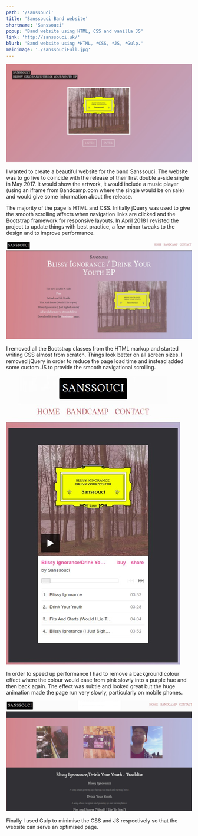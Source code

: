 ```yaml
---
path: '/sanssouci'
title: 'Sanssouci Band website'
shortname: 'Sanssouci'
popup: 'Band website using HTML, CSS and vanilla JS'
link: 'http://sanssouci.uk/'
blurb: 'Band website using *HTML, *CSS, *JS, *Gulp.'
mainimage: './sanssouciFull.jpg'
---
```


![Sanssouci band website front page](sanssouciFull.jpg)  

I wanted to create a beautiful website for the band Sanssouci. The website was to go live to coincide with the release of their first double a-side single in May 2017. It would show the artwork, it would include a music player (using an iframe from Bandcamp.com where the single would be on sale) and would give some information about the release. 

The majority of the page is HTML and CSS. Initially jQuery was used to give the smooth scrolling affects when navigation links are clicked and the Bootstrap framework for responsive layouts. In April 2018 I revisted the project to update things with best practice, a few minor tweaks to the design and to improve performance.

![Front page of Sanssouci website showing different display](sanssouciWebLargeTop.jpg) 

I removed all the Bootstrap classes from the HTML markup and started writing CSS almost from scratch. Things look better on all screen sizes. I removed jQuery in order to reduce the page load time and instead added some custom JS to provide the smooth navigational scrolling.

![Sanssouci band site on a smaller screen display, showing the bandcamp player embedded in the page](sanssouciWebSmallBandcamp.jpg)  

In order to speed up performance I had to remove a background colour effect where the colour would ease from pink slowly into a purple hue and then back again. The effect was subtle and looked great but the huge animation made the page run very slowly, particularly on mobile phones.

![Sanssouci page showing a grid display of three images from the recording of the EP and of the band clowning about](sanssouciWebMidGrid.jpg)  

Finally I used Gulp to minimise the CSS and JS respectively so that the website can serve an optimised page.  